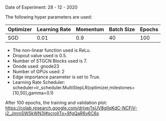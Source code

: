Date of Experiment: 28 - 12 - 2020

The following hyper parameters are used:

 Optimizer  | Learning Rate |  Momentum    |  Batch Size | Epochs
 ------------- | -------------| ---------- | ---------| -------
 SGD           | 0.01          | 0.9        | 40   | 100 


+ The non-linear function used is ReLu. 
+ Dropout value used is 0.5. 
+ Number of STGCN Blocks used is 7.
+ Gnode used: gnode23
+ Number of GPUs used: 2
+ Edge importance parameter is set to True.
+ Learning Rate Scheduler: scheduler=lr_scheduler.MultiStepLR(optimizer,milestones=[10,50],gamma=0.1)

After 100 epochs, the training and validation plot: https://colab.research.google.com/drive/1sUV8gIIqKdC-NCFjV-j2_JmmSWSkWN3l#scrollTo=8fgQaR6v6C6x
